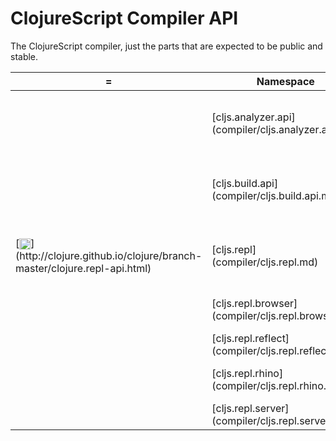 # ClojureScript Compiler API

The ClojureScript compiler, just the parts that are expected to be public and stable.

 <table>
<thead><tr>
<th>=</th>
<th>Namespace</th>
<th>Description</th>
</tr></thead>
<tr>
<td></td>
<td>[cljs.analyzer.api](compiler/cljs.analyzer.api.md)</td>
<td>programmatic access to the analyzer (producing AST)</td>
</tr>
<tr>
<td></td>
<td>[cljs.build.api](compiler/cljs.build.api.md)</td>
<td>programmatic access to project-building facilities</td>
</tr>
<tr>
<td>[<img width="18px" valign="middle" src="http://i.imgur.com/1GjPKvB.png">](http://clojure.github.io/clojure/branch-master/clojure.repl-api.html)</td>
<td>[cljs.repl](compiler/cljs.repl.md)</td>
<td>interactive ClojureScript REPL (Read Eval Print Loop)</td>
</tr>
<tr>
<td></td>
<td>[cljs.repl.browser](compiler/cljs.repl.browser.md)</td>
<td>browser-connected REPL</td>
</tr>
<tr>
<td></td>
<td>[cljs.repl.reflect](compiler/cljs.repl.reflect.md)</td>
<td></td>
</tr>
<tr>
<td></td>
<td>[cljs.repl.rhino](compiler/cljs.repl.rhino.md)</td>
<td>Rhino REPL (JS on Java 6+)</td>
</tr>
<tr>
<td></td>
<td>[cljs.repl.server](compiler/cljs.repl.server.md)</td>
<td></td>
</tr>
</table>
